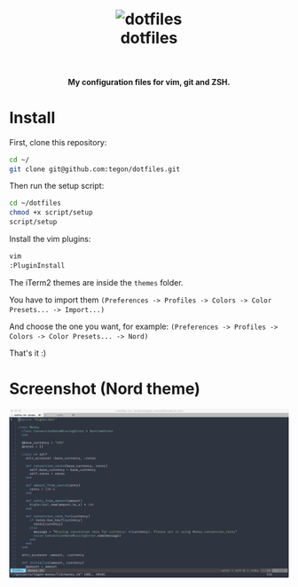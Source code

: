 <h1 align="center">
  <br>
  <img src="https://raw.githubusercontent.com/tegon/dotfiles/master/icon.png" alt="dotfiles" width="150">
  <br>
  dotfiles
  <br>
  <br>
</h1>


<h4 align="center">My configuration files for vim, git and ZSH.</h4>

# Install

First, clone this repository:

```bash
cd ~/
git clone git@github.com:tegon/dotfiles.git
```

Then run the setup script:

```bash
cd ~/dotfiles
chmod +x script/setup
script/setup
```

Install the vim plugins:

```bash
vim
:PluginInstall
```

The iTerm2 themes are inside the `themes` folder.

You have to import them `(Preferences -> Profiles -> Colors -> Color Presets... -> Import...)`

And choose the one you want, for example: `(Preferences -> Profiles -> Colors -> Color Presets... -> Nord)`

That's it :)

# Screenshot (Nord theme)

![Screenshot](screenshot.png)
